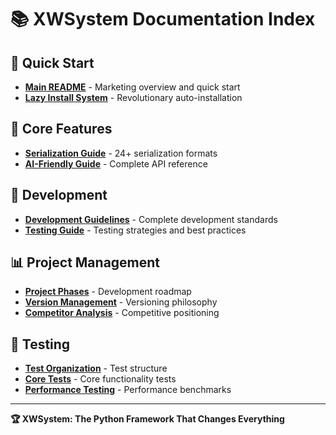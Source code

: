 # 📚 XWSystem Documentation Index

## 🚀 **Quick Start**
- **[Main README](../README.md)** - Marketing overview and quick start
- **[Lazy Install System](LAZY_INSTALL_SYSTEM.md)** - Revolutionary auto-installation

## 🧠 **Core Features**
- **[Serialization Guide](SERIALIZATION.md)** - 24+ serialization formats
- **[AI-Friendly Guide](AI_FRIENDLY_GUIDE.md)** - Complete API reference

## 🔧 **Development**
- **[Development Guidelines](DEV_GUIDELINES.md)** - Complete development standards
- **[Testing Guide](TESTING.md)** - Testing strategies and best practices

## 📊 **Project Management**
- **[Project Phases](PROJECT_PHASES.md)** - Development roadmap
- **[Version Management](VERSION_MANAGEMENT.md)** - Versioning philosophy
- **[Competitor Analysis](COMPETITOR_ANALYSIS.md)** - Competitive positioning

## 🧪 **Testing**
- **[Test Organization](TEST_ORGANIZATION.md)** - Test structure
- **[Core Tests](CORE_TESTS.md)** - Core functionality tests
- **[Performance Testing](PERFORMANCE_TESTING.md)** - Performance benchmarks

---

**🏆 XWSystem: The Python Framework That Changes Everything**
